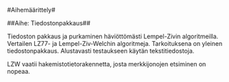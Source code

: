 #Aihemäärittely#

##Aihe: Tiedostonpakkaus##

Tiedoston pakkaus ja purkaminen häviöttömästi Lempel-Zivin algoritmeilla. Vertailen LZ77- ja Lempel-Ziv-Welchin algoritmeja. Tarkoituksena on yleinen tiedostonpakkaus. Alustavasti testaukseen käytän tekstitiedostoja. 

LZW vaatii hakemistotietorakennetta, josta merkkijonojen etsiminen on nopeaa. 
